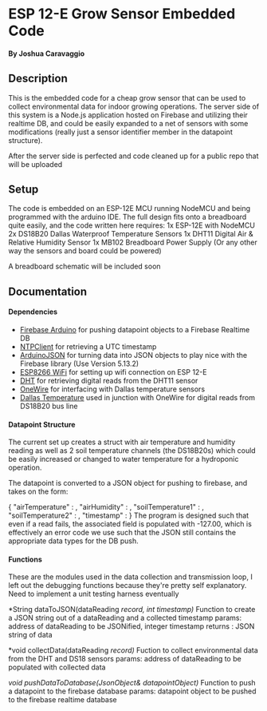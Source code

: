 # ESP 12-E Grow Sensor Embedded Code
#### By Joshua Caravaggio

## Description

This is the embedded code for a cheap grow sensor that can be used to collect environmental data for indoor growing operations. The server side of this system is a Node.js application hosted on Firebase and utilizing their realtime DB, and could be easily expanded to a net of sensors with some modifications (really just a sensor identifier member in the datapoint structure). 

After the server side is perfected and code cleaned up for a public repo that will be uploaded

## Setup

The code is embedded on an ESP-12E MCU running NodeMCU and being programmed with the arduino IDE. The full design fits onto a breadboard quite easily, and the code written here requires:
1x ESP-12E with NodeMCU
2x DS18B20 Dallas Waterproof Temperature Sensors
1x DHT11 Digital Air & Relative Humidity Sensor
1x MB102 Breadboard Power Supply (Or any other way the sensors and board could be powered)

A breadboard schematic will be included soon

## Documentation

#### Dependencies 
* [Firebase Arduino](https://github.com/FirebaseExtended/firebase-arduino) for pushing datapoint objects to a Firebase Realtime DB
* [NTPClient](https://github.com/arduino-libraries/NTPClient) for retrieving a UTC timestamp
* [ArduinoJSON](https://github.com/bblanchon/ArduinoJson) for turning data into JSON objects to play nice with the Firebase library (Use Version 5.13.2)
* [ESP8266 WiFi](https://github.com/esp8266/Arduino/tree/master/doc/esp8266wifi) for setting up wifi connection on ESP 12-E
* [DHT](https://github.com/adafruit/DHT-sensor-library) for retrieving digital reads from the DHT11 sensor 
* [OneWire](https://github.com/PaulStoffregen/OneWire) for interfacing with Dallas temperature sensors
* [Dallas Temperature](https://github.com/milesburton/Arduino-Temperature-Control-Library) used in junction with OneWire for digital reads from DS18B20 bus line

#### Datapoint Structure
The current set up creates a struct with air temperature and humidity reading as well as 2 soil temperature channels (the DS18B20s) which could be easily increased or changed to water temperature for a hydroponic operation.

The datapoint is converted to a JSON object for pushing to firebase, and takes on the form:

{
    "airTemperature" : <float>,
    "airHumidity" : <float>,
    "soilTemperature1" : <float>,
    "soilTemperature2" : <float>,
    "timestamp" : <integer>
}
The program is designed such that even if a read fails, the associated field is populated with -127.00, which is effectively an error code we use such that the JSON still contains the appropriate data types for the DB push.

#### Functions

These are the modules used in the data collection and transmission loop, I left out the debugging functions because they're pretty self explanatory. Need to implement a unit testing harness eventually

*String dataToJSON(dataReading *record, int timestamp)*
Function to create a JSON string out of a dataReading and a collected timestamp
params: address of dataReading to be JSONified, integer timestamp
returns : JSON string of data 

*void collectData(dataReading *record)*
Fuction to collect environmental data from the DHT and DS18 sensors
params: address of dataReading to be populated with collected data

*void pushDataToDatabase(JsonObject& datapointObject)*
Function to push a datapoint to the firebase database
params: datapoint object to be pushed to the firebase realtime database
 
